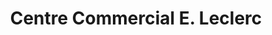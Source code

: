 ---
title: "Centre Commercial E. Leclerc"
url: /valenciennes/centre-commercial-e-leclerc/
shop: supermarché
---
